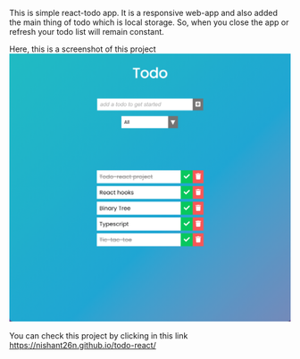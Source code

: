 This is simple react-todo app. It is a responsive web-app and also added the main thing of todo which is local storage. So, when you close the app or refresh your todo list will remain constant.

Here, this is a screenshot of this project
<img src="./images/Screenshot 2021-07-21 at 1.21.55 PM.png" alt="Getting started" />

You can check this project by clicking in this link https://nishant26n.github.io/todo-react/
